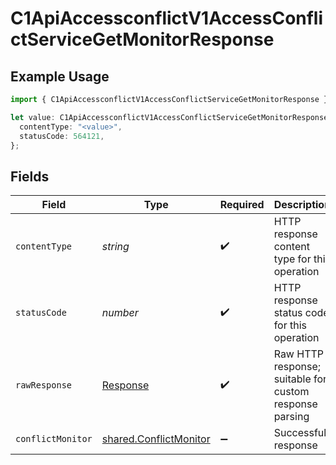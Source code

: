 # C1ApiAccessconflictV1AccessConflictServiceGetMonitorResponse

## Example Usage

```typescript
import { C1ApiAccessconflictV1AccessConflictServiceGetMonitorResponse } from "conductorone-sdk-typescript/sdk/models/operations";

let value: C1ApiAccessconflictV1AccessConflictServiceGetMonitorResponse = {
  contentType: "<value>",
  statusCode: 564121,
};
```

## Fields

| Field                                                                   | Type                                                                    | Required                                                                | Description                                                             |
| ----------------------------------------------------------------------- | ----------------------------------------------------------------------- | ----------------------------------------------------------------------- | ----------------------------------------------------------------------- |
| `contentType`                                                           | *string*                                                                | :heavy_check_mark:                                                      | HTTP response content type for this operation                           |
| `statusCode`                                                            | *number*                                                                | :heavy_check_mark:                                                      | HTTP response status code for this operation                            |
| `rawResponse`                                                           | [Response](https://developer.mozilla.org/en-US/docs/Web/API/Response)   | :heavy_check_mark:                                                      | Raw HTTP response; suitable for custom response parsing                 |
| `conflictMonitor`                                                       | [shared.ConflictMonitor](../../../sdk/models/shared/conflictmonitor.md) | :heavy_minus_sign:                                                      | Successful response                                                     |